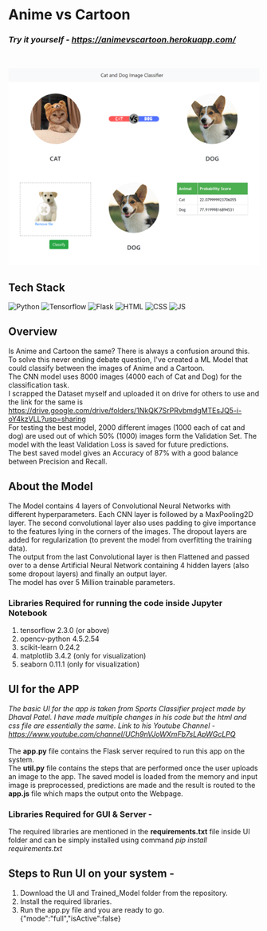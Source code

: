 # Anime vs Cartoon

### <i> Try it yourself - https://animevscartoon.herokuapp.com/ </i>
<br>

[![Cover Image](https://github.com/kanakmi/dogvscat/blob/main/Cover.png?raw=True)](https://animevscartoon.herokuapp.com/)

## Tech Stack

![Python](https://img.shields.io/badge/Python-v3.8-red?style=flat-square&logo=python&logoColor=red)
![Tensorflow](https://img.shields.io/badge/tensorflow-v2.3.0-orange?style=flat-square&logo=tensorflow)
![Flask](https://img.shields.io/badge/Flask-v2.0.1-brightgreen?style=flat-square&logo=flask&logoColor=brightgreen)
![HTML](https://img.shields.io/badge/HTML-5-blueviolet?style=flat-square&logo=html5&logoColor=blueviolet)
![CSS](https://img.shields.io/badge/CSS-3-blue?style=flat-square&logo=css3&logoColor=blue)
![JS](https://img.shields.io/badge/JAVASCRIPT--black?style=flat-square&logo=javascript)

## Overview

Is Anime and Cartoon the same? There is always a confusion around this.<br>
To solve this never ending debate question, I've created a ML Model that could classify between the images of Anime and a Cartoon. <br>
The CNN model uses 8000 images (4000 each of Cat and Dog) for the classification task.<br>
I scrapped the Dataset myself and uploaded it on drive for others to use and the link for the same is https://drive.google.com/drive/folders/1NkQK7SrPRvbmdgMTEsJQ5-i-oY4kzVLL?usp=sharing <br>
For testing the best model, 2000 different images (1000 each of cat and dog) are used out of which 50% (1000) images form the Validation Set. 
The model with the least Validation Loss is saved for future predictions.<br>
The best saved model gives an Accuracy of 87% with a good balance between Precision and Recall.
<br>
## About the Model

The Model contains 4 layers of Convolutional Neural Networks with different hyperparameters. Each CNN layer is followed by a MaxPooling2D layer. The second convolutional layer also uses padding to give importance to the features lying in the corners of the images. The dropout layers are added for regularization (to prevent the model from overfitting the training data).<br>
The output from the last Convolutional layer is then Flattened and passed over to a dense Artificial Neural Network containing 4 hidden layers (also some dropout layers) and finally an output layer.<br>
The model has over 5 Million trainable parameters.<br>

### Libraries Required for running the code inside Jupyter Notebook

1. tensorflow 2.3.0 (or above)
2. opencv-python 4.5.2.54
3. scikit-learn 0.24.2
4. matplotlib 3.4.2 (only for visualization)
5. seaborn 0.11.1 (only for visualization)

## UI for the APP

<i>The basic UI for the app is taken from Sports Classifier project made by Dhaval Patel. I have made multiple changes in his code but the html and css file are essentially the same. Link to his Youtube Channel - https://www.youtube.com/channel/UCh9nVJoWXmFb7sLApWGcLPQ</i><br><br>
The <b>app.py</b> file contains the Flask server required to run this app on the system.<br>
The <b>util.py</b> file contains the steps that are performed once the user uploads an image to the app. The saved model is loaded from the memory and input image is preprocessed, predictions are made and the result is routed to the <b>app.js</b> file which maps the output onto the Webpage.<br>

### Libraries Required for GUI & Server -

The required libraries are mentioned in the <b>requirements.txt</b> file inside UI folder and can be simply installed using command <i>pip install requirements.txt</i>

## Steps to Run UI on your system -

1. Download the UI and Trained_Model folder from the repository.
2. Install the required libraries.
3. Run the app.py file and you are ready to go.
{"mode":"full","isActive":false}